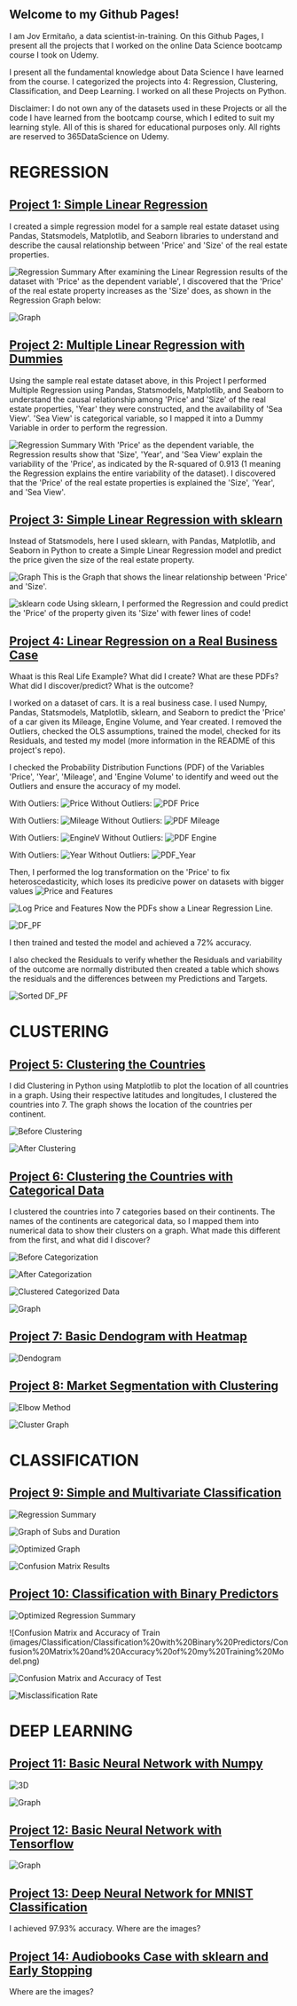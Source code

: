 ## Welcome to my Github Pages!

I am Jov Ermitaño, a data scientist-in-training. On this Github Pages, I present all the projects that I worked on the online Data Science bootcamp course I took on Udemy.

I present all the fundamental knowledge about Data Science I have learned from the course. I categorized the projects into 4: Regression, Clustering, Classification, and Deep Learning. I worked on all these Projects on Python.

Disclaimer: I do not own any of the datasets used in these Projects or all the code I have learned from the bootcamp course, which I edited to suit my learning style. All of this is shared for educational purposes only. All rights are reserved to 365DataScience on Udemy. 


# REGRESSION

## [Project 1: Simple Linear Regression](https://github.com/jovemmanuelre/Simple-Linear-Regression---StatsModels)
I created a simple regression model for a sample real estate dataset using Pandas, Statsmodels, Matplotlib, and Seaborn libraries to understand and describe the causal relationship between 'Price' and 'Size' of the real estate properties.

![Regression Summary](images/Linear%20Regressions/Simple/Screen%20Shot%202022-02-04%20at%2012.18.23%20PM.png)
After examining the Linear Regression results of the dataset with 'Price' as the dependent variable', I discovered that the 'Price' of the real estate property increases as the 'Size' does, as shown in the Regression Graph below:

![Graph](images/Linear%20Regressions/Simple/Screen%20Shot%202022-02-08%20at%201.04.08%20PM.png)

## [Project 2: Multiple Linear Regression with Dummies](https://github.com/jovemmanuelre/Multiple-Linear-Regression-with-Dummies)
Using the sample real estate dataset above, in this Project I performed Multiple Regression using Pandas, Statsmodels, Matplotlib, and Seaborn to understand the causal relationship among 'Price' and 'Size' of the real estate properties, 'Year' they were constructed, and the availability of 'Sea View'. 'Sea View' is categorical variable, so I mapped it into a Dummy Variable in order to perform the regression.

![Regression Summary](images/Linear%20Regressions/Multiple%20w:%20Dummies/Screen%20Shot%202022-02-04%20at%2012.28.32%20PM.png)
With 'Price' as the dependent variable, the Regression results show that 'Size', 'Year', and 'Sea View' explain the variability of the 'Price', as indicated by the R-squared of 0.913 (1 meaning the Regression explains the entire variability of the dataset). I discovered that the 'Price' of the real estate properties is explained the 'Size', 'Year', and 'Sea View'.

## [Project 3: Simple Linear Regression with sklearn](https://github.com/jovemmanuelre/Simple-Regression-sklearn)
Instead of Statsmodels, here I used sklearn, with Pandas, Matplotlib, and Seaborn in Python to create a Simple Linear Regression model and predict the price given the size of the real estate property.

![Graph](images/Linear%20Regressions/Screen%20Shot%202022-03-09%20at%204.49.26%20AM.png)
This is the Graph that shows the linear relationship between 'Price' and 'Size'.

![sklearn code](images/Linear%20Regressions/Screen%20Shot%202022-03-09%20at%204.49.56%20AM.png)
Using sklearn, I performed the Regression and could predict the 'Price' of the property given its 'Size' with fewer lines of code!

## [Project 4: Linear Regression on a Real Business Case](https://github.com/jovemmanuelre/Practical-Case-Example-Regression-with-sklearn)
Whaat is this Real Life Example? What did I create? What are these PDFs? What did I discover/predict? What is the outcome?

I worked on a dataset of cars. It is a real business case. I used Numpy, Pandas, Statsmodels, Matplotlib, sklearn, and Seaborn to predict the 'Price' of a car given its Mileage, Engine Volume, and Year created. I removed the Outliers, checked the OLS assumptions, trained the model, checked for its Residuals, and tested my model (more information in the README of this project's repo).

I checked the Probability Distribution Functions (PDF) of the Variables 'Price', 'Year', 'Mileage', and 'Engine Volume' to identify and weed out the Outliers and ensure the accuracy of my model.

With Outliers:
![Price](images/Linear%20Regressions/Multiple%20Linear%20Regression%20Practical%20Example%20with%20sklearn/Before-Price.png)
Without Outliers:
![PDF Price](images/Linear%20Regressions/Multiple%20Linear%20Regression%20Practical%20Example%20with%20sklearn/PDF_Price.png)

With Outliers:
![Mileage](images/Linear%20Regressions/Multiple%20Linear%20Regression%20Practical%20Example%20with%20sklearn/Before-Mileage.png)
Without Outliers:
![PDF Mileage](images/Linear%20Regressions/Multiple%20Linear%20Regression%20Practical%20Example%20with%20sklearn/PDF_Mileage.png)

With Outliers:
![EngineV](images/Linear%20Regressions/Multiple%20Linear%20Regression%20Practical%20Example%20with%20sklearn/Before-EngineV.png)
Without Outliers:
![PDF Engine](images/Linear%20Regressions/Multiple%20Linear%20Regression%20Practical%20Example%20with%20sklearn/PDF_EngineV.png)

With Outliers:
![Year](images/Linear%20Regressions/Multiple%20Linear%20Regression%20Practical%20Example%20with%20sklearn/Before-Year.png)
Without Outliers:
![PDF_Year](images/Linear%20Regressions/Multiple%20Linear%20Regression%20Practical%20Example%20with%20sklearn/PDF_Year.png)

Then, I performed the log transformation on the 'Price' to fix heteroscedasticity, which loses its predicive power on datasets with bigger values
![Price and Features](images/Linear%20Regressions/Multiple%20Linear%20Regression%20Practical%20Example%20with%20sklearn/Price%20and%20the%20Features.png)

![Log Price and Features](images/Linear%20Regressions/Multiple%20Linear%20Regression%20Practical%20Example%20with%20sklearn/Log%20Price%20and%20the%20Features.png)
Now the PDFs show a Linear Regression Line.

![DF_PF](images/Linear%20Regressions/Multiple%20Linear%20Regression%20Practical%20Example%20with%20sklearn/DF_PF.png)

I then trained and tested the model and achieved a 72% accuracy.

I also checked the Residuals to verify whether the Residuals and variability of the outcome are normally distributed then created a table which shows the residuals and the differences between my Predictions and Targets.

![Sorted DF_PF](images/Linear%20Regressions/Multiple%20Linear%20Regression%20Practical%20Example%20with%20sklearn/Sorted%20DF_PF.png)


# CLUSTERING

## [Project 5: Clustering the Countries](https://github.com/jovemmanuelre/Clustering-Countries)
I did Clustering in Python using Matplotlib to plot the location of all countries in a graph. Using their respective latitudes and longitudes, I clustered the countries into 7. The graph shows the location of the countries per continent.

![Before Clustering](images/Clustering/Countries/Screen%20Shot%202022-02-04%20at%204.13.26%20PM.png)

![After Clustering](images/Clustering/Countries/Screen%20Shot%202022-02-04%20at%204.24.52%20PM.png)

## [Project 6: Clustering the Countries with Categorical Data](https://github.com/jovemmanuelre/Clustering-Countries-Categorical)
I clustered the countries into 7 categories based on their continents. The names of the continents are categorical data, so I mapped them into numerical data to show their clusters on a graph.
What made this different from the first, and what did I discover?

![Before Categorization](images/Clustering/Clustering%20Categorical%20Data/Screen%20Shot%202022-02-18%20at%207.14.59%20PM.png)

![After Categorization](images/Clustering/Clustering%20Categorical%20Data/Screen%20Shot%202022-02-18%20at%207.15.14%20PM.png)

![Clustered Categorized Data](images/Clustering/Clustering%20Categorical%20Data/Screen%20Shot%202022-02-18%20at%207.18.51%20PM.png)

![Graph](images/Clustering/Clustering%20Categorical%20Data/Screen%20Shot%202022-02-18%20at%207.21.05%20PM.png)

## [Project 7: Basic Dendogram with Heatmap](https://github.com/jovemmanuelre/Basic-Dendogram-with-Heatmap)

![Dendogram](images/Heatmaps%20and%20Dendograms/Screen%20Shot%202022-02-27%20at%206.52.07%20AM.png)

## [Project 8: Market Segmentation with Clustering](https://github.com/jovemmanuelre/Market-Segmentation-with-Clustering)

![Elbow Method](images/Classification/Market%20Segmentation%20Clustering/Screen%20Shot%202022-02-27%20at%2012.55.44%20PM.png)

![Cluster Graph](images/Classification/Market%20Segmentation%20Clustering/Screen%20Shot%202022-02-27%20at%2012.53.56%20PM.png)


# CLASSIFICATION

## [Project 9: Simple and Multivariate Classification](https://github.com/jovemmanuelre/Simple-and-Multivariate-Classification)

![Regression Summary](images/Classification/Simple%20and%20Multivariate%20Classification/Screen%20Shot%202022-02-19%20at%208.30.48%20PM.png)

![Graph of Subs and Duration](images/Classification/Simple%20and%20Multivariate%20Classification/Screen%20Shot%202022-02-19%20at%208.32.20%20PM.png)

![Optimized Graph](images/Classification/Simple%20and%20Multivariate%20Classification/Screen%20Shot%202022-02-19%20at%208.32.34%20PM.png)

![Confusion Matrix Results](images/Classification/Simple%20and%20Multivariate%20Classification/Screen%20Shot%202022-02-19%20at%208.42.21%20PM.png)

## [Project 10: Classification with Binary Predictors](https://github.com/jovemmanuelre/Classification-with-Binary-Predictors)

![Optimized Regression Summary](images/Classification/Classification%20with%20Binary%20Predictors/LogIt%20Regression%20Result.png)

![Confusion Matrix and Accuracy of Train (images/Classification/Classification%20with%20Binary%20Predictors/Confusion%20Matrix%20and%20Accuracy%20of%20my%20Training%20Model.png)

![Confusion Matrix and Accuracy of Test](images/Classification/Classification%20with%20Binary%20Predictors/Confusion%20Matrix%20and%20Accuracy%20of%20my%20Model.png)

![Misclassification Rate](images/Classification/Classification%20with%20Binary%20Predictors/Misclassification%20Rate.png)


# DEEP LEARNING

## [Project 11: Basic Neural Network with Numpy](https://github.com/jovemmanuelre/Building-a-Basic-Neural-Network-with-NumPy)

![3D](images/Deep%20Learning/Building%20a%20Basic%20Neural%20Network%20with%20Numpy/Screen%20Shot%202022-03-02%20at%205.53.04%20AM.png)

![Graph](images/Deep%20Learning/Building%20a%20Basic%20Neural%20Network%20with%20Numpy/Screen%20Shot%202022-03-02%20at%205.53.17%20AM.png)

## [Project 12: Basic Neural Network with Tensorflow](https://github.com/jovemmanuelre/Building-a-Basic-Neural-Network-with-Tensorflow)

![Graph](images/Deep%20Learning/Building%20a%20Basic%20Neural%20Network%20with%20Tensorflow/Screen%20Shot%202022-03-05%20at%206.29.31%20PM.png)

## [Project 13: Deep Neural Network for MNIST Classification](https://github.com/jovemmanuelre/Deep-Neural-Network-for-MNIST-Classification)
I achieved 97.93% accuracy. Where are the images?

## [Project 14: Audiobooks Case with sklearn and Early Stopping](https://github.com/jovemmanuelre/Deep-Learning-Audiobooks-Case-Preprocessed-and-with-Early-Stopping)
Where are the images?
